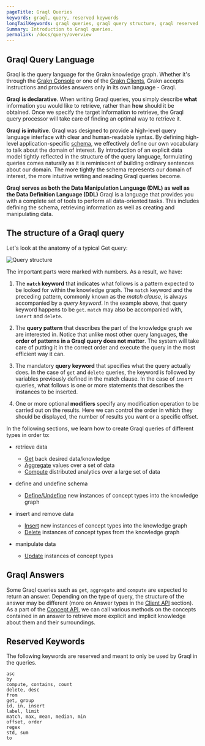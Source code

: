 ```yaml
---
pageTitle: Graql Queries
keywords: graql, query, reserved keywords
longTailKeywords: graql queries, graql query structure, graql reserved keywords
Summary: Introduction to Graql queries.
permalink: /docs/query/overview
---
```


## Graql Query Language

Graql is the query language for the Grakn knowledge graph. Whether it's through the [Grakn Console](/docs/running-grakn/console) or one of the [Grakn Clients](/docs/client-api/overview), Grakn accepts instructions and provides answers only in its own language - Graql.

**Graql is declarative**.
When writing Graql queries, you simply describe **what** information you would like to retrieve, rather than **how** should it be obtained.
Once we specify the target information to retrieve, the Graql query processor will take care of finding an optimal way to retrieve it.

**Graql is intuitive**.
Graql was designed to provide a high-level query language interface with clear and human-readable syntax. By defining high-level application-specific [schema](/docs/schema/overview), we effectively define our own vocabulary to talk about the domain of interest. By introduction of an explicit data model tightly reflected in the structure of the query language, formulating queries comes naturally as it is reminiscent of building ordinary sentences about our domain. The more tightly the schema represents our domain of interest, the more intuitive writing and reading Graql queries become.

**Graql serves as both the Data Manipulation Language (DML) as well as the Data Definition Language (DDL)**
Graql is a language that provides you with a complete set of tools to perform all data-oriented tasks. This includes defining the schema, retrieving information as well as creating and manipulating data.

## The structure of a Graql query

Let's look at the anatomy of a typical Get query:

![Query structure](/docs/images/query/query-structure.png)

The important parts were marked with numbers. As a result, we have:

1. The **`match` keyword** that indicates what follows is a pattern expected to be looked for within the knowledge graph. The `match` keyword and the preceding pattern, commonly known as the _match clause_, is always accompanied by a _query keyword_. In the example above, that query keyword happens to be `get`. `match` may also be accompanied with, `insert` and `delete`.

2. The **query pattern** that describes the part of the knowledge graph we are interested in. Notice that unlike most other query languages, **the order of patterns in a Graql query does not matter**. The system will take care of putting it in the correct order and execute the query in the most efficient way it can.

3. The mandatory **query keyword** that specifies what the query actually does. In the case of `get` and `delete` queries, the keyword is followed by variables previously defined in the match clause. In the case of `insert` queries, what follows is one or more statements that describes the instances to be inserted.

4. One or more optional **modifiers** specify any modification operation to be carried out on the results. Here we can control the order in which they should be displayed, the number of results you want or a specific offset.

In the following sections, we learn how to create Graql queries of different types in order to:
- retrieve data
    * [Get](/docs/query/get-query) back desired data/knowledge
    * [Aggregate](/docs/query/aggregate-query) values over a set of data
    * [Compute](/docs/query/compute-query) distributed analytics over a large set of data

- define and undefine schema
    * [Define/Undefine](/docs/query/schema/concepts) new instances of concept types into the knowledge graph

- insert and remove data
    * [Insert](/docs/query/insert-query) new instances of concept types into the knowledge graph
    * [Delete](/docs/query/delete-query) instances of concept types from the knowledge graph

- manipulate data
    * [Update](/docs/query/update-query) instances of concept types

## Graql Answers

Some Graql queries such as `get`, `aggregate` and `compute` are expected to return an answer. Depending on the type of query, the structure of the answer may be different (more on Answer types in the [Client API](/docs/client-api/overview#investigating-answers) section). As a part of the [Concept API](/docs/concept-api/overview), we can call various methods on the concepts contained in an answer to retrieve more explicit and implicit knowledge about them and their surroundings.

## Reserved Keywords

The following keywords are reserved and meant to only be used by Graql in the queries.
<!-- test-ignore -->
```graql
asc
by
compute, contains, count
delete, desc
from
get, group
id, in, insert
label, limit
match, max, mean, median, min
offset, order
regex
std, sum
to
```